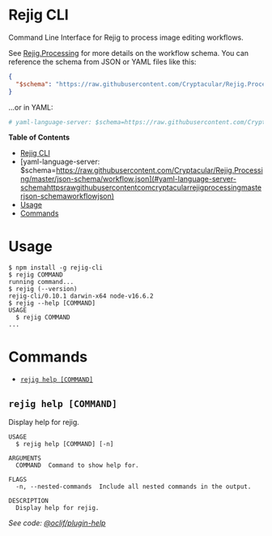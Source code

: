 # Rejig CLI

Command Line Interface for Rejig to process image editing workflows.

See [Rejig.Processing](https://github.com/Cryptacular/Rejig.Processing) for more details on the workflow schema. You can reference the schema from JSON or YAML files like this:

```json
{
  "$schema": "https://raw.githubusercontent.com/Cryptacular/Rejig.Processing/master/json-schema/workflow.json"
}
```

...or in YAML:

```yaml
# yaml-language-server: $schema=https://raw.githubusercontent.com/Cryptacular/Rejig.Processing/master/json-schema/workflow.json
```

**Table of Contents**

<!-- toc -->
* [Rejig CLI](#rejig-cli)
* [yaml-language-server: $schema=https://raw.githubusercontent.com/Cryptacular/Rejig.Processing/master/json-schema/workflow.json](#yaml-language-server-schemahttpsrawgithubusercontentcomcryptacularrejigprocessingmasterjson-schemaworkflowjson)
* [Usage](#usage)
* [Commands](#commands)
<!-- tocstop -->

# Usage

<!-- usage -->
```sh-session
$ npm install -g rejig-cli
$ rejig COMMAND
running command...
$ rejig (--version)
rejig-cli/0.10.1 darwin-x64 node-v16.6.2
$ rejig --help [COMMAND]
USAGE
  $ rejig COMMAND
...
```
<!-- usagestop -->

# Commands

<!-- commands -->
* [`rejig help [COMMAND]`](#rejig-help-command)

## `rejig help [COMMAND]`

Display help for rejig.

```
USAGE
  $ rejig help [COMMAND] [-n]

ARGUMENTS
  COMMAND  Command to show help for.

FLAGS
  -n, --nested-commands  Include all nested commands in the output.

DESCRIPTION
  Display help for rejig.
```

_See code: [@oclif/plugin-help](https://github.com/oclif/plugin-help/blob/v5.1.18/src/commands/help.ts)_
<!-- commandsstop -->
